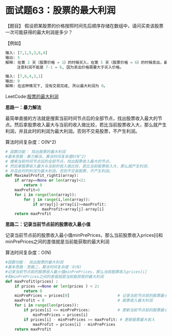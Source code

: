 # 面试题63：股票的最大利润

【题目】 假设把某股票的价格按照时间先后顺序存储在数组中，请问买卖该股票一次可能获得的最大利润是多少？

【例如】

```python
输入: [7,1,5,3,6,4]
输出: 5
解释: 在第 2 天（股票价格 = 1）的时候买入，在第 5 天（股票价格 = 6）的时候卖出，最大利润 = 6-1 = 5 。
     注意利润不能是 7-1 = 6, 因为卖出价格需要大于买入价格。
```



```Python
输入: [7,6,4,3,1]
输出: 0
解释: 在这种情况下, 没有交易完成, 所以最大利润为 0。

```





LeetCode:[股票的最大利润](https://leetcode-cn.com/problems/gu-piao-de-zui-da-li-run-lcof/)

**思路一：暴力解法**

最简单直接的方法就是搜索当前时间节点后的全部节点，找出股票收入最大的节点。然后拿股票收入最大与当前的收入做比较，若比当前股票收入大，那么就产生利润，并且此时的利润为最大利润。否则不交易股票，不产生利润。

算法时间复杂度：O(N^2)

```Python
# 函数功能： 找出股票的最大利润
#基本思路：暴力解法，算法时间复杂度O(N^2)
# 搜索当前时间节点后的全部节点，找出股票收入最大的节点。
# 然后拿股票收入最大与当前的收入做比较，若比当前股票收入大，那么就产生利润，
# 并且此时的利润为最大利润。否则不交易股票，不产生利润。
def MaximalProfit_right1(array):
    if array==None or len(array)<2:
        return 0
    maxProfit=0
    for i in range(len(array)):
        for j in range(i,len(array)):
            if array[j]-array[i]>=maxProfit:
                maxProfit=array[j]-array[i]
    return maxProfit
```



**思路二：记录当前节点前的股票收入最小值**

记录当前节点前的股票收入最小值minPrePrices，那么当前股票收入prices[i]和minPrePrices之间的差值就是当前能获取的最大利润

算法时间复杂度：O(N)

```python
#函数功能： 找出股票的最大利润
#基本思路：思路二，算法时间复杂度：O(N)
#记录当前节点前的股票收入最小值minPrePrices，那么当前股票收入prices[i]
#和minPrePrices之间的差值就是当前能获取的最大利润
def maxProfit(prices) :
    if prices ==None or len(prices ) < 2:
        return 0
    minPrePrices = prices[0]                     # 记录当前节点前的股票最小值
    maxProfit = 0                                # 股票收入最大利润
    for i in range(len(prices)):
        if prices[i] <= minPrePrices:            # 更新当前节点前的股票最小值
            minPrePrices = prices[i]
        if prices[i] - minPrePrices >= maxProfit: # 更新股票最大收入
            maxProfit = prices[i] - minPrePrices
    return maxProfit
```




